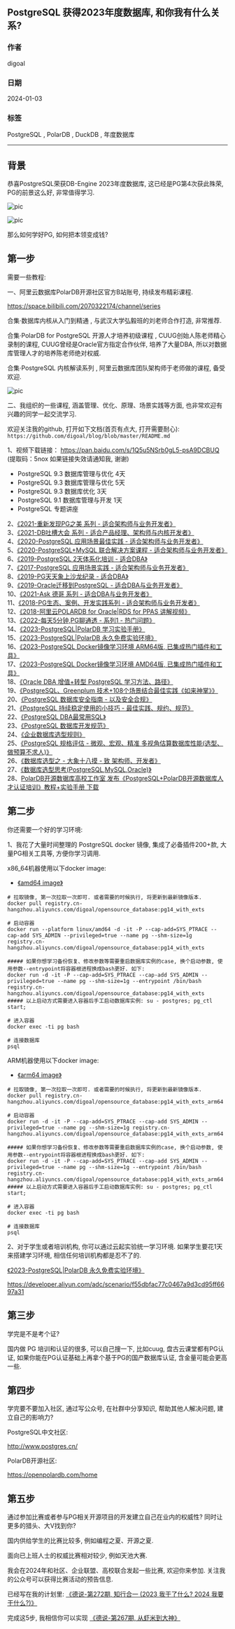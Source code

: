 ## PostgreSQL 获得2023年度数据库, 和你我有什么关系?       
                              
### 作者                              
digoal                              
                              
### 日期                              
2024-01-03                        
                              
### 标签                              
PostgreSQL , PolarDB , DuckDB , 年度数据库        
                              
----                              
                              
## 背景    
恭喜PostgreSQL荣获DB-Engine 2023年度数据库, 这已经是PG第4次获此殊荣, PG的前景这么好, 非常值得学习.   
  
![pic](./20240103_01_pic_001.jpg)  
  
![pic](./20240103_01_pic_002.jpg)  
  
那么如何学好PG, 如何把本领变成钱?    
  
## 第一步  
需要一些教程:    
  
一、阿里云数据库PolarDB开源社区官方B站账号, 持续发布精彩课程.     
  
https://space.bilibili.com/2070322174/channel/series    
  
合集·数据库内核从入门到精通 , 与武汉大学弘毅班的刘老师合作打造, 非常推荐.   
  
合集·PolarDB for PostgreSQL 开源人才培养初级课程 , CUUG创始人陈老师精心录制的课程, CUUG曾经是Oracle官方指定合作伙伴, 培养了大量DBA, 所以对数据库管理人才的培养陈老师绝对权威.   
  
合集·PostgreSQL 内核解读系列 , 阿里云数据库团队架构师于老师做的课程, 备受欢迎.   
  
![pic](./20240103_01_pic_003.jpg)    
  
二、我组织的一些课程, 涵盖管理、优化、原理、场景实践等方面, 也非常欢迎有兴趣的同学一起交流学习.    
  
欢迎关注我的github, 打开如下文档(首页有点大, 打开需要耐心): `https://github.com/digoal/blog/blob/master/README.md`    
    
1、视频下载链接： https://pan.baidu.com/s/1Q5u5NSrb0gL5-psA9DCBUQ   (提取码：5nox   如果链接失效请通知我, 谢谢)    
- PostgreSQL 9.3 数据库管理与优化 4天    
- PostgreSQL 9.3 数据库管理与优化 5天    
- PostgreSQL 9.3 数据库优化 3天    
- PostgreSQL 9.1 数据库管理与开发 1天    
- PostgreSQL 专题讲座    
    
2、[《2021-重新发现PG之美 系列 - 适合架构师与业务开发者》](../202105/20210526_02.md)    
3、[《2021-DB吐槽大会 系列 - 适合产品经理、架构师与内核开发者》](../202108/20210823_05.md)    
4、[《2020-PostgreSQL 应用场景最佳实践 - 适合架构师与业务开发者》](../202009/20200903_02.md)    
5、[《2020-PostgreSQL+MySQL 联合解决方案课程 - 适合架构师与业务开发者》](../202001/20200118_02.md)    
6、[《2019-PostgreSQL 2天体系化培训 - 适合DBA》](../201901/20190105_01.md)    
7、[《2017-PostgreSQL 应用场景实践 - 适合架构师与业务开发者》](../201805/20180524_02.md)    
8、[《2019-PG天天象上沙龙纪录 - 适合DBA》](../201801/20180121_01.md)    
9、[《2019-Oracle迁移到PostgreSQL - 适合DBA与业务开发者》](../201906/20190615_03.md)      
10、[《2021-Ask 德哥 系列 - 适合DBA与业务开发者》](../202109/20210928_01.md)      
11、[《2018-PG生态、案例、开发实践系列 - 适合架构师与业务开发者》](https://edu.aliyun.com/course/836/lesson/list)    
12、[《2018-阿里云POLARDB for Oracle|RDS for PPAS 讲解视频》](https://yq.aliyun.com/live/582)    
13、[《2022-每天5分钟,PG聊通透 - 系列1 - 热门问题》](../202112/20211209_02.md)     
14、[《2023-PostgreSQL|PolarDB 学习实验手册》](../202308/20230822_02.md)       
15、[《2023-PostgreSQL|PolarDB 永久免费实验环境》](https://developer.aliyun.com/adc/scenario/f55dbfac77c0467a9d3cd95ff6697a31)       
16、[《2023-PostgreSQL Docker镜像学习环境 ARM64版, 已集成热门插件和工具》](../202308/20230814_02.md)       
17、[《2023-PostgreSQL Docker镜像学习环境 AMD64版, 已集成热门插件和工具》](../202307/20230710_03.md)       
18、[《Oracle DBA 增值+转型 PostgreSQL 学习方法、路径》](../201804/20180425_01.md)     
19、[《PostgreSQL、Greenplum 技术+108个场景结合最佳实践《如来神掌》》](../201706/20170601_02.md)      
20、[《PostgreSQL 数据库安全指南 - 以及安全合规》](../201506/20150601_01.md)      
21、[《PostgreSQL 持续稳定使用的小技巧 - 最佳实践、规约、规范》](../201902/20190219_02.md)      
22、[《PostgreSQL DBA最常用SQL》](../202005/20200509_02.md)      
23、[《PostgreSQL 数据库开发规范》](../201609/20160926_01.md)      
24、[《企业数据库选型规则》](197001/20190214_01.md)      
25、[《PostgreSQL 规格评估 - 微观、宏观、精准 多视角估算数据库性能(选型、做预算不求人)》](../201709/20170921_01.md)      
26、[《数据库选型之 - 大象十八摸 - 致 架构师、开发者》](../201702/20170209_01.md)      
27、[《数据库选型思考(PostgreSQL,MySQL,Oracle)》](../201702/20170208_03.md)      
28、[PolarDB开源数据库高校工作室 发布《PostgreSQL+PolarDB开源数据库人才认证培训》教程+实验手册 下载](../202306/20230616_03.md)      
  
## 第二步  
  
你还需要一个好的学习环境:    
  
1、我花了大量时间整理的 PostgreSQL docker 镜像, 集成了必备插件200+款, 大量PG相关工具等, 方便你学习调用.   
  
x86_64机器使用以下docker image:          
- [《amd64 image》](../202307/20230710_03.md)          
  
```  
# 拉取镜像, 第一次拉取一次即可. 或者需要的时候执行, 将更新到最新镜像版本.    
docker pull registry.cn-hangzhou.aliyuncs.com/digoal/opensource_database:pg14_with_exts    
    
# 启动容器    
docker run --platform linux/amd64 -d -it -P --cap-add=SYS_PTRACE --cap-add SYS_ADMIN --privileged=true --name pg --shm-size=1g registry.cn-hangzhou.aliyuncs.com/digoal/opensource_database:pg14_with_exts  
  
##### 如果你想学习备份恢复、修改参数等需要重启数据库实例的case, 换个启动参数, 使用参数--entrypoint将容器根进程换成bash更好. 如下:   
docker run -d -it -P --cap-add=SYS_PTRACE --cap-add SYS_ADMIN --privileged=true --name pg --shm-size=1g --entrypoint /bin/bash registry.cn-hangzhou.aliyuncs.com/digoal/opensource_database:pg14_with_exts  
##### 以上启动方式需要进入容器后手工启动数据库实例: su - postgres; pg_ctl start;    
    
# 进入容器    
docker exec -ti pg bash    
    
# 连接数据库    
psql    
```  
          
ARM机器使用以下docker image:          
- [《arm64 image》](../202308/20230814_02.md)         
  
```  
# 拉取镜像, 第一次拉取一次即可. 或者需要的时候执行, 将更新到最新镜像版本.    
docker pull registry.cn-hangzhou.aliyuncs.com/digoal/opensource_database:pg14_with_exts_arm64    
    
# 启动容器    
docker run -d -it -P --cap-add=SYS_PTRACE --cap-add SYS_ADMIN --privileged=true --name pg --shm-size=1g registry.cn-hangzhou.aliyuncs.com/digoal/opensource_database:pg14_with_exts_arm64  
  
##### 如果你想学习备份恢复、修改参数等需要重启数据库实例的case, 换个启动参数, 使用参数--entrypoint将容器根进程换成bash更好. 如下:   
docker run -d -it -P --cap-add=SYS_PTRACE --cap-add SYS_ADMIN --privileged=true --name pg --shm-size=1g --entrypoint /bin/bash registry.cn-hangzhou.aliyuncs.com/digoal/opensource_database:pg14_with_exts_arm64    
##### 以上启动方式需要进入容器后手工启动数据库实例: su - postgres; pg_ctl start;    
    
# 进入容器    
docker exec -ti pg bash    
    
# 连接数据库    
psql    
```   
  
2、对于学生或者培训机构, 你可以通过云起实验统一学习环境. 如果学生要花1天来搭建学习环境, 相信任何培训机构都是忍不了的.  
  
[《2023-PostgreSQL|PolarDB 永久免费实验环境》](https://developer.aliyun.com/adc/scenario/f55dbfac77c0467a9d3cd95ff6697a31)     
  
https://developer.aliyun.com/adc/scenario/f55dbfac77c0467a9d3cd95ff6697a31    
  
## 第三步  
学完是不是考个证?    
  
国内做 PG 培训和认证的很多, 可以自己搜一下, 比如cuug, 盘古云课堂都有PG认证, 如果你能在PG认证基础上再拿个基于PG的国产数据库认证, 含金量可能会更高一些.    
  
  
## 第四步  
学完要不要加入社区, 通过写公众号, 在社群中分享知识, 帮助其他人解决问题, 建立自己的影响力?    
  
PostgreSQL中文社区:  
  
http://www.postgres.cn/  
  
PolarDB开源社区:  
  
https://openpolardb.com/home  
  
## 第五步  
通过参加比赛或者参与PG相关开源项目的开发建立自己在业内的权威性?  同时让更多的猎头、大V找到你?    
  
国内供给学生的比赛比较多, 例如编程之夏、开源之夏.    
  
面向已上班人士的权威比赛相对较少, 例如天池大赛.    
  
我会在2024年和社区、企业联盟、高校联合发起一些比赛, 欢迎你来参加.  关注我的公众号可以获得比赛活动的预告信息.    
  
已经写在我的计划里: [《德说-第272期, 知行合一 (2023 我干了什么? 2024 我要干什么?)》](../202401/20240101_01.md)    
  
完成这5步, 我相信你可以实现 [《德说-第267期, 从虾米到大神》](../202311/20231118_01.md)    
    
